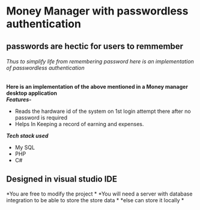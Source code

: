 # Money Manager with passwordless authentication

## passwords are hectic for users to remmember
###### Thus to simplify life from remembering password here is an implementation of passwordless authentication
**Here is an implementation of the above mentioned in a Money manager desktop application**
<br />
***Features-***
- Reads the hardware id of the system on 1st login attempt there after no password is required
- Helps In Keeping a record of earning and expenses.

***Tech stack used***
- My SQL
- PHP
- C#

## Designed in visual studio IDE

*You are free to modify the project  *
*You will need a server with database integration to be able to store the store data  *
*else can store it locally  *
